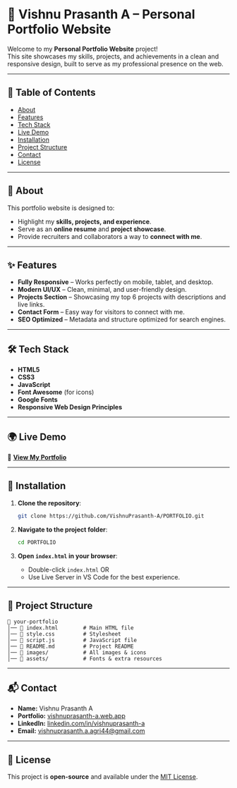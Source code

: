 # 🌟 Vishnu Prasanth A – Personal Portfolio Website

Welcome to my **Personal Portfolio Website** project!  
This site showcases my skills, projects, and achievements in a clean and responsive design, built to serve as my professional presence on the web.

---

## 📜 Table of Contents
- [About](#about)
- [Features](#features)
- [Tech Stack](#tech-stack)
- [Live Demo](#live-demo)
- [Installation](#installation)
- [Project Structure](#project-structure)
- [Contact](#contact)
- [License](#license)

---

## 📌 About
This portfolio website is designed to:
- Highlight my **skills, projects, and experience**.
- Serve as an **online resume** and **project showcase**.
- Provide recruiters and collaborators a way to **connect with me**.

---

## ✨ Features
- **Fully Responsive** – Works perfectly on mobile, tablet, and desktop.
- **Modern UI/UX** – Clean, minimal, and user-friendly design.
- **Projects Section** – Showcasing my top 6 projects with descriptions and live links.
- **Contact Form** – Easy way for visitors to connect with me.
- **SEO Optimized** – Metadata and structure optimized for search engines.

---

## 🛠 Tech Stack
- **HTML5**
- **CSS3**
- **JavaScript**
- **Font Awesome** (for icons)
- **Google Fonts**
- **Responsive Web Design Principles**

---

## 🌍 Live Demo
🔗 **[View My Portfolio](https://vishnuprasanth-a.web.app/)**

---

## 🚀 Installation

1. **Clone the repository**:
   ```bash
   git clone https://github.com/VishnuPrasanth-A/PORTFOLIO.git
   
2. **Navigate to the project folder**:

   ```bash
   cd PORTFOLIO
   ```

3. **Open `index.html` in your browser**:

   * Double-click `index.html`
     OR
   * Use Live Server in VS Code for the best experience.

---

## 📂 Project Structure

```
📁 your-portfolio
│── 📄 index.html        # Main HTML file
│── 📄 style.css         # Stylesheet
│── 📄 script.js         # JavaScript file
│── 📄 README.md         # Project README
│── 📁 images/           # All images & icons
│── 📁 assets/           # Fonts & extra resources
```

---

## 📬 Contact

* **Name:** Vishnu Prasanth A
* **Portfolio:** [vishnuprasanth-a.web.app](https://vishnuprasanth-a.web.app)
* **LinkedIn:** [linkedin.com/in/vishnuprasanth-a](https://linkedin.com/in/vishnuprasanth-a)
* **Email:** [vishnuprasanth.a.agri44@gmail.com](mailto:vishnuprasanth.a.agri44@gmail.com)

---

## 📄 License

This project is **open-source** and available under the [MIT License](LICENSE).

```


